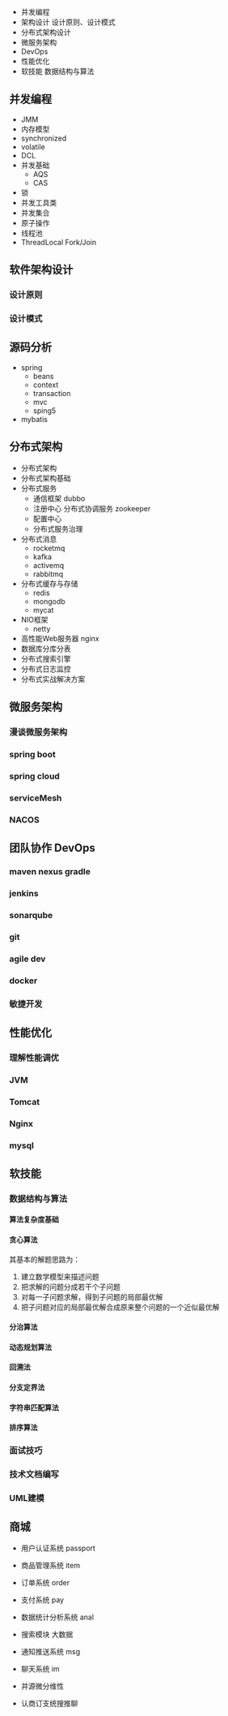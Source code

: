 
* 并发编程
* 架构设计 设计原则、设计模式
* 分布式架构设计 
* 微服务架构
* DevOps
* 性能优化
* 软技能 数据结构与算法

## 并发编程
* JMM
* 内存模型
* synchronized
* volatile
* DCL
* 并发基础
  * AQS
  * CAS
* 锁
* 并发工具类
* 并发集合
* 原子操作
* 线程池
* ThreadLocal Fork/Join

## 软件架构设计
### 设计原则
### 设计模式

## 源码分析
* spring
  * beans
  * context
  * transaction
  * mvc
  * sping5
* mybatis

## 分布式架构
* 分布式架构
* 分布式架构基础
* 分布式服务
  * 通信框架 dubbo
  * 注册中心 分布式协调服务 zookeeper
  * 配置中心
  * 分布式服务治理
* 分布式消息
  * rocketmq
  * kafka
  * activemq
  * rabbitmq
* 分布式缓存与存储
  * redis
  * mongodb
  * mycat
* NIO框架 
  * netty
* 高性能Web服务器 nginx
* 数据库分库分表
* 分布式搜索引擎
* 分布式日志监控
* 分布式实战解决方案

## 微服务架构
### 漫谈微服务架构
### spring boot
### spring cloud
### serviceMesh
### NACOS

## 团队协作 DevOps
### maven nexus gradle
### jenkins
### sonarqube
### git
### agile dev
### docker
### 敏捷开发

## 性能优化
### 理解性能调优
### JVM
### Tomcat
### Nginx
### mysql

## 软技能
### 数据结构与算法
#### 算法复杂度基础
#### 贪心算法

其基本的解题思路为：
1. 建立数学模型来描述问题
2. 把求解的问题分成若干个子问题
3. 对每一子问题求解，得到子问题的局部最优解
4. 把子问题对应的局部最优解合成原来整个问题的一个近似最优解

#### 分治算法
#### 动态规划算法
#### 回溯法
#### 分支定界法
#### 字符串匹配算法
#### 排序算法

### 面试技巧
### 技术文档编写
### UML建模

## 商城
* 用户认证系统 passport
* 商品管理系统 item
* 订单系统 order
* 支付系统 pay
* 数据统计分析系统 anal
* 搜索模块 大数据
* 通知推送系统 msg
* 聊天系统 im

* 并源微分维性
* 认商订支统搜推聊